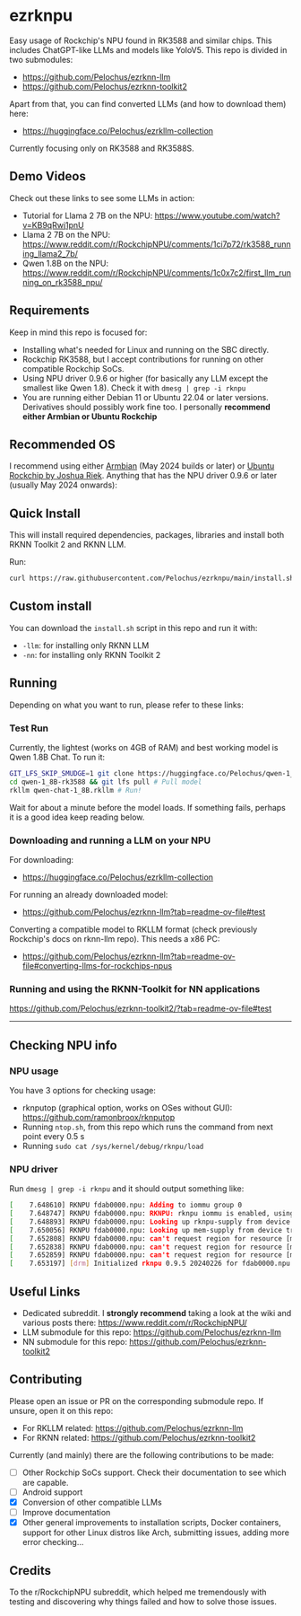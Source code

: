 # ezrknpu
Easy usage of Rockchip's NPU found in RK3588 and similar chips. This includes ChatGPT-like LLMs and models like YoloV5. 
This repo is divided in two submodules:
- https://github.com/Pelochus/ezrknn-llm
- https://github.com/Pelochus/ezrknn-toolkit2

Apart from that, you can find converted LLMs (and how to download them) here:
- https://huggingface.co/Pelochus/ezrkllm-collection

Currently focusing only on RK3588 and RK3588S.

## Demo Videos
Check out these links to see some LLMs in action:
- Tutorial for Llama 2 7B on the NPU: https://www.youtube.com/watch?v=KB9qRwj1pnU
- Llama 2 7B on the NPU: https://www.reddit.com/r/RockchipNPU/comments/1ci7p72/rk3588_running_llama2_7b/
- Qwen 1.8B on the NPU: https://www.reddit.com/r/RockchipNPU/comments/1c0x7c2/first_llm_running_on_rk3588_npu/

## Requirements
Keep in mind this repo is focused for:
- Installing what's needed for Linux and running on the SBC directly.
- Rockchip RK3588, but I accept contributions for running on other compatible Rockchip SoCs.
- Using NPU driver 0.9.6 or higher (for basically any LLM except the smallest like Qwen 1.8). Check it with `dmesg | grep -i rknpu`
- You are running either Debian 11 or Ubuntu 22.04 or later versions. Derivatives should possibly work fine too. I personally **recommend either Armbian or Ubuntu Rockchip**

## Recommended OS
I recommend using either 
[Armbian](https://www.armbian.com/) (May 2024 builds or later)
or 
[Ubuntu Rockchip by Joshua Riek](https://github.com/Joshua-Riek/ubuntu-rockchip/releases/latest). 
Anything that has the NPU driver 0.9.6 or later (usually May 2024 onwards):

## Quick Install
This will install required dependencies, packages, libraries and install both RKNN Toolkit 2 and RKNN LLM.

Run: 
```bash
curl https://raw.githubusercontent.com/Pelochus/ezrknpu/main/install.sh | sudo bash
```

## Custom install
You can download the `install.sh` script in this repo and run it with:
- `-llm`: for installing only RKNN LLM
- `-nn`: for installing only RKNN Toolkit 2

## Running
Depending on what you want to run, please refer to these links:

### Test Run
Currently, the lightest (works on 4GB of RAM) and best working model is Qwen 1.8B Chat. To run it:

```bash
GIT_LFS_SKIP_SMUDGE=1 git clone https://huggingface.co/Pelochus/qwen-1_8B-rk3588 # Running git lfs pull after is usually better
cd qwen-1_8B-rk3588 && git lfs pull # Pull model
rkllm qwen-chat-1_8B.rkllm # Run!
```

Wait for about a minute before the model loads.
If something fails, perhaps it is a good idea keep reading below.

### Downloading and running a LLM on your NPU
For downloading:
- https://huggingface.co/Pelochus/ezrkllm-collection

For running an already downloaded model:
- https://github.com/Pelochus/ezrknn-llm?tab=readme-ov-file#test

Converting a compatible model to RKLLM format (check previously Rockchip's docs on rknn-llm repo). This needs a x86 PC:
- https://github.com/Pelochus/ezrknn-llm?tab=readme-ov-file#converting-llms-for-rockchips-npus

### Running and using the RKNN-Toolkit for NN applications
https://github.com/Pelochus/ezrknn-toolkit2/?tab=readme-ov-file#test

<hr>

## Checking NPU info
### NPU usage
You have 3 options for checking usage:
- rknputop (graphical option, works on OSes without GUI): https://github.com/ramonbroox/rknputop
- Running `ntop.sh`, from this repo which runs the command from next point every 0.5 s
- Running `sudo cat /sys/kernel/debug/rknpu/load`

### NPU driver
Run `dmesg | grep -i rknpu` and it should output something like:

```bash
[    7.648610] RKNPU fdab0000.npu: Adding to iommu group 0
[    7.648747] RKNPU fdab0000.npu: RKNPU: rknpu iommu is enabled, using iommu mode
[    7.648893] RKNPU fdab0000.npu: Looking up rknpu-supply from device tree
[    7.650056] RKNPU fdab0000.npu: Looking up mem-supply from device tree
[    7.652808] RKNPU fdab0000.npu: can't request region for resource [mem 0xfdab0000-0xfdabffff]
[    7.652838] RKNPU fdab0000.npu: can't request region for resource [mem 0xfdac0000-0xfdacffff]
[    7.652859] RKNPU fdab0000.npu: can't request region for resource [mem 0xfdad0000-0xfdadffff]
[    7.653197] [drm] Initialized rknpu 0.9.5 20240226 for fdab0000.npu on minor 1
```

## Useful Links
- Dedicated subreddit. I **strongly recommend** taking a look at the wiki and various posts there: https://www.reddit.com/r/RockchipNPU/
- LLM submodule for this repo: https://github.com/Pelochus/ezrknn-llm
- NN submodule for this repo: https://github.com/Pelochus/ezrknn-toolkit2

## Contributing
Please open an issue or PR on the corresponding submodule repo. If unsure, open it on this repo:
- For RKLLM related: https://github.com/Pelochus/ezrknn-llm
- For RKNN related: https://github.com/Pelochus/ezrknn-toolkit2

Currently (and mainly) there are the following contributions to be made:
- [ ] Other Rockchip SoCs support. Check their documentation to see which are capable.
- [ ] Android support
- [x] Conversion of other compatible LLMs
- [ ] Improve documentation
- [x] Other general improvements to installation scripts, Docker containers, support for other Linux distros like Arch, submitting issues, adding more error checking...

## Credits
To the r/RockchipNPU subreddit, which helped me tremendously with testing and discovering why things failed and how to solve those issues.
